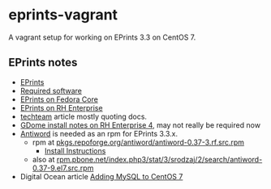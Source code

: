 # eprints-vagrant

A vagrant setup for working on EPrints 3.3 on CentOS 7.

## EPrints notes

+ [EPrints](https://github.com/eprints/eprints)
+ [Required software](http://wiki.eprints.org/w/Required_software)
+ [EPrints on Fedora Core](http://wiki.eprints.org/w/Installing_Eprints_3_on_Fedora_Core_7)
+ [EPrints on RH Enterprise](http://wiki.eprints.org/w/Installing_EPrints_3_on_RedHat_Enterprise_4)
+ [techteam](https://techteam.wordpress.com/2008/02/08/installing-eprints-on-centos-5-using-source-files/) article mostly quoting docs.
+ [GDome install notes on RH Enterprise 4](http://wiki.eprints.org/w/Installing_EPrints_3_on_RedHat_Enterprise_4), may not really be required now
+ [Antiword](http://www.winfield.demon.nl/) is needed as an rpm for EPrints 3.3.x.
    + rpm at [pkgs.repoforge.org/antiword/antiword-0.37-3.rf.src.rpm](http://pkgs.repoforge.org/antiword/antiword-0.37-3.rf.src.rpm)
        + [Install Instructions](http://pkgs.org/centos-7/forensics-x86_64/antiword-0.37-9.el7.x86_64.rpm.html)
    + also at [rpm.pbone.net/index.php3/stat/3/srodzaj/2/search/antiword-0.37-9.el7.src.rpm](http://rpm.pbone.net/index.php3/stat/3/srodzaj/2/search/antiword-0.37-9.el7.src.rpm)
+ Digital Ocean article [Adding MySQL to CentOS 7](https://www.digitalocean.com/community/questions/can-t-install-mysql-on-centos-7)
